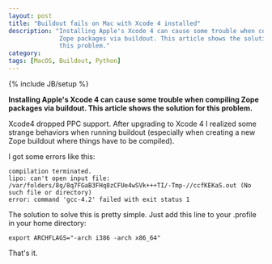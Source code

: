 ```yaml
---
layout: post
title: "Buildout fails on Mac with Xcode 4 installed"
description: "Installing Apple's Xcode 4 can cause some trouble when compiling
              Zope packages via buildout. This article shows the solution for
              this problem."
category:
tags: [MacOS, Buildout, Python]
---
```

{% include JB/setup %}

**Installing Apple's Xcode 4 can cause some trouble when compiling Zope
packages via buildout. This article shows the solution for this problem.**

Xcode4 dropped PPC support. After upgrading to Xcode 4 I realized some strange
behaviors when running buildout (especially when creating a new Zope buildout
where things have to be compiled).

I got some errors like this:

    compilation terminated.
    lipo: can't open input file: /var/folders/8q/8q7FGaB3FHq8zCFUe4wSVk+++TI/-Tmp-//ccfKEKaS.out (No such file or directory)
    error: command 'gcc-4.2' failed with exit status 1

The solution to solve this is pretty simple. Just add this line to your .profile in your home directory:

    export ARCHFLAGS="-arch i386 -arch x86_64"

That's it.
